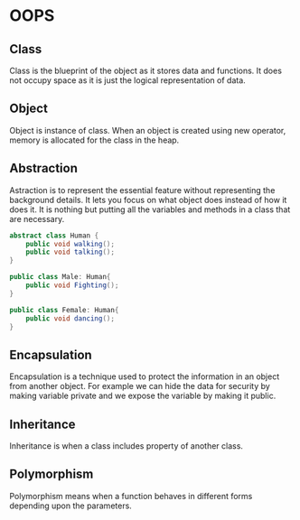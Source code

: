 # OOPS

## Class
Class is the blueprint of the object as it stores data and functions. It does not occupy space as it is just the logical representation of data.

## Object
Object is instance of class. When an object is created using new operator, memory is allocated for the class in the heap. 

## Abstraction
Astraction is to represent the essential feature without representing the background details. It lets you focus on what object does instead of how it does it. It is nothing but putting all the variables and methods in a class that are necessary.

```c#
abstract class Human {
	public void walking();
	public void talking();
}

public class Male: Human{
	public void Fighting();
}

public class Female: Human{
	public void dancing();
}
```

## Encapsulation
Encapsulation is a technique used to protect the information in an object from another object. 
For example we can hide the data for security by making variable private and we expose the variable by making it public.

## Inheritance
Inheritance is when a class includes property of another class.

## Polymorphism
Polymorphism means when a function behaves in different forms depending upon the parameters.
